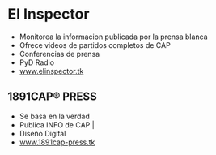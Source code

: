 # El Inspector

* Monitorea la informacion publicada por la prensa blanca
* Ofrece videos de partidos completos de CAP
* Conferencias de prensa
* PyD Radio
* www.elinspector.tk

## 1891CAP® PRESS

 - Se basa en la verdad
 - Publica INFO de CAP             |
 - Diseño Digital
 - www.1891cap-press.tk 
